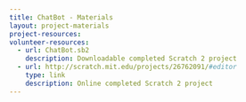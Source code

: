 ```yaml
---
title: ChatBot - Materials
layout: project-materials
project-resources:
volunteer-resources:
  - url: ChatBot.sb2
    description: Downloadable completed Scratch 2 project
  - url: http://scratch.mit.edu/projects/26762091/#editor
    type: link
    description: Online completed Scratch 2 project
---
```

